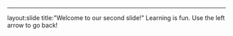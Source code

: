 ---
layout:slide
title:"Welcome to our second slide!"
Learning is fun. 
Use the left arrow to go back!
